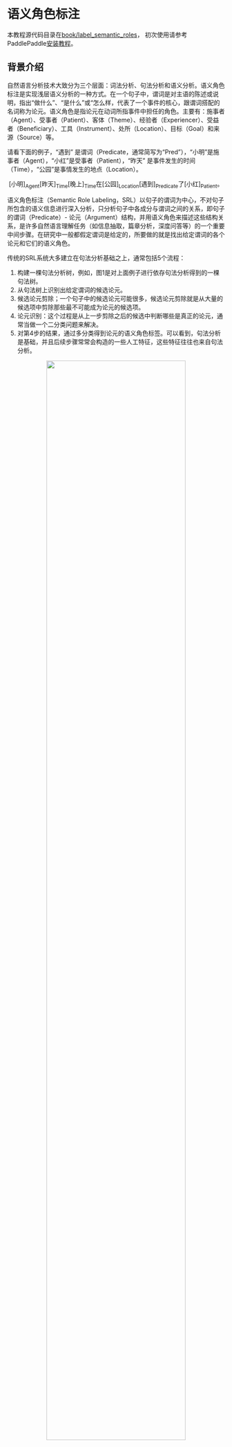 # 语义角色标注

本教程源代码目录在[book/label_semantic_roles](https://github.com/PaddlePaddle/book/tree/develop/label_semantic_roles)， 初次使用请参考PaddlePaddle[安装教程](https://github.com/PaddlePaddle/Paddle/blob/develop/doc/getstarted/build_and_install/docker_install_cn.rst)。

## 背景介绍

自然语言分析技术大致分为三个层面：词法分析、句法分析和语义分析。语义角色标注是实现浅层语义分析的一种方式。在一个句子中，谓词是对主语的陈述或说明，指出“做什么”、“是什么”或“怎么样，代表了一个事件的核心，跟谓词搭配的名词称为论元。语义角色是指论元在动词所指事件中担任的角色。主要有：施事者（Agent）、受事者（Patient）、客体（Theme）、经验者（Experiencer）、受益者（Beneficiary）、工具（Instrument）、处所（Location）、目标（Goal）和来源（Source）等。

请看下面的例子，“遇到” 是谓词（Predicate，通常简写为“Pred”），“小明”是施事者（Agent），“小红”是受事者（Patient），“昨天” 是事件发生的时间（Time），“公园”是事情发生的地点（Location）。

$$\mbox{[小明]}_{\mbox{Agent}}\mbox{[昨天]}_{\mbox{Time}}\mbox{[晚上]}_\mbox{Time}\mbox{在[公园]}_{\mbox{Location}}\mbox{[遇到]}_{\mbox{Predicate}}\mbox{了[小红]}_{\mbox{Patient}}\mbox{。}$$

语义角色标注（Semantic Role Labeling，SRL）以句子的谓词为中心，不对句子所包含的语义信息进行深入分析，只分析句子中各成分与谓词之间的关系，即句子的谓词（Predicate）- 论元（Argument）结构，并用语义角色来描述这些结构关系，是许多自然语言理解任务（如信息抽取，篇章分析，深度问答等）的一个重要中间步骤。在研究中一般都假定谓词是给定的，所要做的就是找出给定谓词的各个论元和它们的语义角色。

传统的SRL系统大多建立在句法分析基础之上，通常包括5个流程：

1. 构建一棵句法分析树，例如，图1是对上面例子进行依存句法分析得到的一棵句法树。
2. 从句法树上识别出给定谓词的候选论元。
3. 候选论元剪除；一个句子中的候选论元可能很多，候选论元剪除就是从大量的候选项中剪除那些最不可能成为论元的候选项。
4. 论元识别：这个过程是从上一步剪除之后的候选中判断哪些是真正的论元，通常当做一个二分类问题来解决。
5. 对第4步的结果，通过多分类得到论元的语义角色标签。可以看到，句法分析是基础，并且后续步骤常常会构造的一些人工特征，这些特征往往也来自句法分析。

<div  align="center">
<img src="image/dependency_parsing.png" width = "80%" align=center /><br>
图1. 依存句法分析句法树示例
</div>

然而，完全句法分析需要确定句子所包含的全部句法信息，并确定句子各成分之间的关系，是一个非常困难的任务，目前技术下的句法分析准确率并不高，句法分析的细微错误都会导致SRL的错误。为了降低问题的复杂度，同时获得一定的句法结构信息，“浅层句法分析”的思想应运而生。浅层句法分析也称为部分句法分析（partial parsing）或语块划分（chunking）。和完全句法分析得到一颗完整的句法树不同，浅层句法分析只需要识别句子中某些结构相对简单的独立成分，例如：动词短语，这些被识别出来的结构称为语块。为了回避 “无法获得准确率较高的句法树” 所带来的困难，一些研究\[[1](#参考文献)\]也提出了基于语块（chunk）的SRL方法。基于语块的SRL方法将SRL作为一个序列标注问题来解决。序列标注任务一般都会采用BIO表示方式来定义序列标注的标签集，我们先来介绍这种表示方法。在BIO表示法中，B代表语块的开始，I代表语块的中间，O代表语块结束。通过B、I、O 三种标记将不同的语块赋予不同的标签，例如：对于一个角色为A的论元，将它所包含的第一个语块赋予标签B-A，将它所包含的其它语块赋予标签I-A，不属于任何论元的语块赋予标签O。

我们继续以上面的这句话为例，图1展示了BIO表示方法。

<div  align="center">
<img src="image/bio_example.png" width = "90%"  align=center /><br>
图2. BIO标注方法示例
</div>

从上面的例子可以看到，根据序列标注结果可以直接得到论元的语义角色标注结果，是一个相对简单的过程。这种简单性体现在：（1）依赖浅层句法分析，降低了句法分析的要求和难度；（2）没有了候选论元剪除这一步骤；（3）论元的识别和论元标注是同时实现的。这种一体化处理论元识别和论元标注的方法，简化了流程，降低了错误累积的风险，往往能够取得更好的结果。

与基于语块的SRL方法类似，在本教程中我们也将SRL看作一个序列标注问题，不同的是，我们只依赖输入文本序列，不依赖任何额外的语法解析结果或是复杂的人造特征，利用深度神经网络构建一个端到端学习的SRL系统。我们以[CoNLL-2004 and CoNLL-2005 Shared Tasks](http://www.cs.upc.edu/~srlconll/)任务中SRL任务的公开数据集为例，实践下面的任务：给定一句话和这句话里的一个谓词，通过序列标注的方式，从句子中找到谓词对应的论元，同时标注它们的语义角色。

## 模型概览

循环神经网络（Recurrent Neural Network）是一种对序列建模的重要模型，在自然语言处理任务中有着广泛地应用。不同于前馈神经网络（Feed-forward Neural Network），RNN能够处理输入之间前后关联的问题。LSTM是RNN的一种重要变种，常用来学习长序列中蕴含的长程依赖关系，我们在[情感分析](https://github.com/PaddlePaddle/book/tree/develop/understand_sentiment)一篇中已经介绍过，这一篇中我们依然利用LSTM来解决SRL问题。

### 栈式循环神经网络（Stacked Recurrent Neural Network）

深层网络有助于形成层次化特征，网络上层在下层已经学习到的初级特征基础上，形成更复杂的高级特征。尽管LSTM沿时间轴展开后等价于一个非常“深”的前馈网络，但由于LSTM各个时间步参数共享，$t-1$时刻状态到$t$时刻的映射，始终只经过了一次非线性映射，也就是说单层LSTM对状态转移的建模是 “浅” 的。堆叠多个LSTM单元，令前一个LSTM$t$时刻的输出，成为下一个LSTM单元$t$时刻的输入，帮助我们构建起一个深层网络，我们把它称为第一个版本的栈式循环神经网络。深层网络提高了模型拟合复杂模式的能力，能够更好地建模跨不同时间步的模式\[[2](#参考文献)\]。

然而，训练一个深层LSTM网络并非易事。纵向堆叠多个LSTM单元可能遇到梯度在纵向深度上传播受阻的问题。通常，堆叠4层LSTM单元可以正常训练，当层数达到4~8层时，会出现性能衰减，这时必须考虑一些新的结构以保证梯度纵向顺畅传播，这是训练深层LSTM网络必须解决的问题。我们可以借鉴LSTM解决 “梯度消失梯度爆炸” 问题的智慧之一：在记忆单元（Memory Cell）这条信息传播的路线上没有非线性映射，当梯度反向传播时既不会衰减、也不会爆炸。因此，深层LSTM模型也可以在纵向上添加一条保证梯度顺畅传播的路径。

一个LSTM单元完成的运算可以被分为三部分：（1）输入到隐层的映射（input-to-hidden） ：每个时间步输入信息$x$会首先经过一个矩阵映射，再作为遗忘门，输入门，记忆单元，输出门的输入，注意，这一次映射没有引入非线性激活；（2）隐层到隐层的映射（hidden-to-hidden）：这一步是LSTM计算的主体，包括遗忘门，输入门，记忆单元更新，输出门的计算；（3）隐层到输出的映射（hidden-to-output）：通常是简单的对隐层向量进行激活。我们在第一个版本的栈式网络的基础上，加入一条新的路径：除上一层LSTM输出之外，将前层LSTM的输入到隐层的映射作为的一个新的输入，同时加入一个线性映射去学习一个新的变换。

图3是最终得到的栈式循环神经网络结构示意图。

<p align="center">  
<img src="./image/stacked_lstm.png" width = "40%"  align=center><br>
图3. 基于LSTM的栈式循环神经网络结构示意图
</p>

### 双向循环神经网络（Bidirectional Recurrent Neural Network）

在LSTM中，$t$时刻的隐藏层向量编码了到$t$时刻为止所有输入的信息，但$t$时刻的LSTM可以看到历史，却无法看到未来。在绝大多数自然语言处理任务中，我们几乎总是能拿到整个句子。这种情况下，如果能够像获取历史信息一样，得到未来的信息，对序列学习任务会有很大的帮助。

为了克服这一缺陷，我们可以设计一种双向循环网络单元，它的思想简单且直接：对上一节的栈式循环神经网络进行一个小小的修改，堆叠多个LSTM单元，让每一层LSTM单元分别以：正向、反向、正向 …… 的顺序学习上一层的输出序列。于是，从第2层开始，$t$时刻我们的LSTM单元便总是可以看到历史和未来的信息。图4是基于LSTM的双向循环神经网络结构示意图。

<p align="center">  
<img src="./image/bidirectional_stacked_lstm.png" width = "60%" align=center><br>
图4. 基于LSTM的双向循环神经网络结构示意图
</p>

需要说明的是，这种双向RNN结构和Bengio等人在机器翻译任务中使用的双向RNN结构\[[3](#参考文献), [4](#参考文献)\] 并不相同，我们会在后续[机器翻译](https://github.com/PaddlePaddle/book/blob/develop/machine_translation/README.md)任务中，介绍另一种双向循环神经网络。

### 条件随机场 (Conditional Random Field)

使用神经网络模型解决问题的思路通常是：前层网络学习输入的特征表示，网络的最后一层在特征基础上完成最终的任务。在SRL任务中，深层LSTM网络学习输入的特征表示，条件随机场（Conditional Random Filed， CRF）在特征的基础上完成序列标注，处于整个网络的末端。

CRF是一种概率化结构模型，可以看作是一个概率无向图模型，结点表示随机变量，边表示随机变量之间的概率依赖关系。简单来讲，CRF学习条件概率$P(X|Y)$，其中 $X = (x_1, x_2, ... , x_n)$ 是输入序列，$Y = (y_1, y_2, ... , y_n)$ 是标记序列；解码过程是给定 $X$序列求解令$P(Y|X)$最大的$Y$序列，即$Y^* = \mbox{arg max}_{Y} P(Y | X)$。

序列标注任务只需要考虑输入和输出都是一个线性序列，并且由于我们只是将输入序列作为条件，不做任何条件独立假设，因此输入序列的元素之间并不存在图结构。综上，在序列标注任务中使用的是如图5所示的定义在链式图上的CRF，称之为线性链条件随机场（Linear Chain Conditional Random Field）。

<p align="center">  
<img src="./image/linear_chain_crf.png" width = "35%" align=center><br>
图5. 序列标注任务中使用的线性链条件随机场
</p>

根据线性链条件随机场上的因子分解定理\[[5](#参考文献)\]，在给定观测序列$X$时，一个特定标记序列$Y$的概率可以定义为：

$$p(Y | X) = \frac{1}{Z(X)} \text{exp}\left(\sum_{i=1}^{n}\left(\sum_{j}\lambda_{j}t_{j} (y_{i - 1}, y_{i}, X, i) + \sum_{k} \mu_k s_k (y_i, X, i)\right)\right)$$

其中$Z(X)$是归一化因子，$t_j$ 是定义在边上的特征函数，依赖于当前和前一个位置，称为转移特征，表示对于输入序列$X$及其标注序列在 $i$及$i - 1$位置上标记的转移概率。$s_k$是定义在结点上的特征函数，称为状态特征，依赖于当前位置，表示对于观察序列$X$及其$i$位置的标记概率。$\lambda_j$ 和 $\mu_k$ 分别是转移特征函数和状态特征函数对应的权值。实际上，$t$和$s$可以用相同的数学形式表示，再对转移特征和状态特在各个位置$i$求和有：$f_{k}(Y, X) = \sum_{i=1}^{n}f_k({y_{i - 1}, y_i, X, i})$，把$f$统称为特征函数，于是$P(Y|X)$可表示为：

$$p(Y|X, W) = \frac{1}{Z(X)}\text{exp}\sum_{k}\omega_{k}f_{k}(Y, X)$$

$\omega$是特征函数对应的权值，是CRF模型要学习的参数。训练时，对于给定的输入序列和对应的标记序列集合$D = \left[(X_1,  Y_1), (X_2 , Y_2) , ... , (X_N, Y_N)\right]$ ，通过正则化的极大似然估计，求解如下优化目标：

$$\DeclareMathOperator*{\argmax}{arg\,max} L(\lambda, D) = - \text{log}\left(\prod_{m=1}^{N}p(Y_m|X_m, W)\right) + C \frac{1}{2}\lVert W\rVert^{2}$$

这个优化目标可以通过反向传播算法和整个神经网络一起求解。解码时，对于给定的输入序列$X$，通过解码算法（通常有：维特比算法、Beam Search）求令出条件概率$\bar{P}(Y|X)$最大的输出序列 $\bar{Y}$。

### 深度双向LSTM（DB-LSTM）SRL模型

在SRL任务中，输入是 “谓词” 和 “一句话”，目标是从这句话中找到谓词的论元，并标注论元的语义角色。如果一个句子含有$n$个谓词，这个句子会被处理$n$次。一个最为直接的模型是下面这样：

1. 构造输入；
 - 输入1是谓词，输入2是句子
 - 将输入1扩展成和输入2一样长的序列，用one-hot方式表示；
2. one-hot方式的谓词序列和句子序列通过词表，转换为实向量表示的词向量序列；
3. 将步骤2中的2个词向量序列作为双向LSTM的输入，学习输入序列的特征表示；
4. CRF以步骤3中模型学习到的特征为输入，以标记序列为监督信号，实现序列标注；

大家可以尝试上面这种方法。这里，我们提出一些改进，引入两个简单但对提高系统性能非常有效的特征：

- 谓词上下文：上面的方法中，只用到了谓词的词向量表达谓词相关的所有信息，这种方法始终是非常弱的，特别是如果谓词在句子中出现多次，有可能引起一定的歧义。从经验出发，谓词前后若干个词的一个小片段，能够提供更丰富的信息，帮助消解歧义。于是，我们把这样的经验也添加到模型中，为每个谓词同时抽取一个“谓词上下文” 片段，也就是从这个谓词前后各取$n$个词构成的一个窗口片段；
- 谓词上下文区域标记：为句子中的每一个词引入一个0-1二值变量，表示它们是否在“谓词上下文”片段中；

修改后的模型如下（图6是一个深度为4的模型结构示意图）：

1. 构造输入
 - 输入1是句子序列，输入2是谓词序列，输入3是谓词上下文，从句子中抽取这个谓词前后各$n$个词，构成谓词上下文，用one-hot方式表示，输入4是谓词上下文区域标记，标记了句子中每一个词是否在谓词上下文中；
 - 将输入2~3均扩展为和输入1一样长的序列；
2. 输入1~4均通过词表取词向量转换为实向量表示的词向量序列；其中输入1、3共享同一个词表，输入2和4各自独有词表；
3. 第2步的4个词向量序列作为双向LSTM模型的输入；LSTM模型学习输入序列的特征表示，得到新的特性表示序列；
4. CRF以第3步中LSTM学习到的特征为输入，以标记序列为监督信号，完成序列标注；

<div  align="center">  
<img src="image/db_lstm_network.png" width = "60%"  align=center /><br>
图6. SRL任务上的深层双向LSTM模型
</div>


## 数据介绍

在此教程中，我们选用[CoNLL 2005](http://www.cs.upc.edu/~srlconll/)SRL任务开放出的数据集作为示例。需要特别说明的是，CoNLL 2005 SRL任务的训练数集和开发集在比赛之后并非免费进行公开，目前，能够获取到的只有测试集，包括Wall Street Journal的23节和Brown语料集中的3节。在本教程中，我们以测试集中的WSJ数据为训练集来讲解模型。但是，由于测试集中样本的数量远远不够，如果希望训练一个可用的神经网络SRL系统，请考虑付费获取全量数据。

原始数据中同时包括了词性标注、命名实体识别、语法解析树等多种信息。本教程中，我们使用test.wsj文件夹中的数据进行训练和测试，并只会用到words文件夹（文本序列）和props文件夹（标注结果）下的数据。本教程使用的数据目录如下：

```text
conll05st-release/
└── test.wsj
    ├── props  # 标注结果
    └── words  # 输入文本序列
```

标注信息源自Penn TreeBank\[[7](#参考文献)\]和PropBank\[[8](#参考文献)\]的标注结果。PropBank标注结果的标签和我们在文章一开始示例中使用的标注结果标签不同，但原理是相同的，关于标注结果标签含义的说明，请参考论文\[[9](#参考文献)\]。

原始数据需要进行数据预处理才能被PaddlePaddle处理，预处理包括下面几个步骤:

1. 将文本序列和标记序列其合并到一条记录中；
2. 一个句子如果含有$n$个谓词，这个句子会被处理$n$次，变成$n$条独立的训练样本，每个样本一个不同的谓词；
3. 抽取谓词上下文和构造谓词上下文区域标记；
4. 构造以BIO法表示的标记；
5. 依据词典获取词对应的整数索引。


```python
# import paddle.v2.dataset.conll05 as conll05
# conll05.corpus_reader函数完成上面第1步和第2步.
# conll05.reader_creator函数完成上面第3步到第5步.
# conll05.test函数可以获取处理之后的每条样本来供PaddlePaddle训练.
```

预处理完成之后一条训练样本包含9个特征，分别是：句子序列、谓词、谓词上下文（占 5 列）、谓词上下区域标志、标注序列。下表是一条训练样本的示例。

| 句子序列 | 谓词 | 谓词上下文（窗口 = 5） | 谓词上下文区域标记 | 标注序列 |
|---|---|---|---|---|
| A | set | n't been set . × | 0 | B-A1 |
| record | set | n't been set . × | 0 | I-A1 |
| date | set | n't been set . × | 0 | I-A1 |
| has | set | n't been set . × | 0 | O |
| n't | set | n't been set . × | 1 | B-AM-NEG |
| been | set | n't been set . × | 1 | O |
| set | set | n't been set . × | 1 | B-V |
| . | set | n't been set . × | 1 | O |


除数据之外，我们同时提供了以下资源：

| 文件名称 | 说明 |
|---|---|
| word_dict | 输入句子的词典，共计44068个词 |
| label_dict | 标记的词典，共计106个标记 |
| predicate_dict | 谓词的词典，共计3162个词 |
| emb | 一个训练好的词表，32维 |

我们在英文维基百科上训练语言模型得到了一份词向量用来初始化SRL模型。在SRL模型训练过程中，词向量不再被更新。关于语言模型和词向量可以参考[词向量](https://github.com/PaddlePaddle/book/blob/develop/word2vec/README.md) 这篇教程。我们训练语言模型的语料共有995,000,000个token，词典大小控制为4900,000词。CoNLL 2005训练语料中有5%的词不在这4900,000个词中，我们将它们全部看作未登录词，用`<unk>`表示。

获取词典，打印词典大小：

```python
import math
import numpy as np
import paddle.v2 as paddle
import paddle.v2.dataset.conll05 as conll05

paddle.init(use_gpu=False, trainer_count=1)

word_dict, verb_dict, label_dict = conll05.get_dict()
word_dict_len = len(word_dict)
label_dict_len = len(label_dict)
pred_len = len(verb_dict)

print word_dict_len
print label_dict_len
print pred_len
```

## 模型配置说明

- 定义输入数据维度及模型超参数。

```python
mark_dict_len = 2    # 谓上下文区域标志的维度，是一个0-1 2值特征，因此维度为2
word_dim = 32        # 词向量维度
mark_dim = 5         # 谓词上下文区域通过词表被映射为一个实向量，这个是相邻的维度
hidden_dim = 512     # LSTM隐层向量的维度 ： 512 / 4
depth = 8            # 栈式LSTM的深度

# 一条样本总共9个特征，下面定义了9个data层，每个层类型为integer_value_sequence，表示整数ID的序列类型.
def d_type(size):
    return paddle.data_type.integer_value_sequence(size)

# 句子序列
word = paddle.layer.data(name='word_data', type=d_type(word_dict_len))
# 谓词
predicate = paddle.layer.data(name='verb_data', type=d_type(pred_len))

# 谓词上下文5个特征
ctx_n2 = paddle.layer.data(name='ctx_n2_data', type=d_type(word_dict_len))
ctx_n1 = paddle.layer.data(name='ctx_n1_data', type=d_type(word_dict_len))
ctx_0 = paddle.layer.data(name='ctx_0_data', type=d_type(word_dict_len))
ctx_p1 = paddle.layer.data(name='ctx_p1_data', type=d_type(word_dict_len))
ctx_p2 = paddle.layer.data(name='ctx_p2_data', type=d_type(word_dict_len))

# 谓词上下区域标志
mark = paddle.layer.data(name='mark_data', type=d_type(mark_dict_len))

# 标注序列
target = paddle.layer.data(name='target', type=d_type(label_dict_len))
```

这里需要特别说明的是hidden_dim = 512指定了LSTM隐层向量的维度为128维，关于这一点请参考PaddlePaddle官方文档中[lstmemory](http://www.paddlepaddle.org/doc/ui/api/trainer_config_helpers/layers.html#lstmemory)的说明。

- 将句子序列、谓词、谓词上下文、谓词上下文区域标记通过词表，转换为实向量表示的词向量序列。

```python  

# 在本教程中，我们加载了预训练的词向量，这里设置了：is_static=True
# is_static 为 True 时保证了在训练 SRL 模型过程中，词表不再更新
emb_para = paddle.attr.Param(name='emb', initial_std=0., is_static=True)
# 设置超参数
default_std = 1 / math.sqrt(hidden_dim) / 3.0
std_default = paddle.attr.Param(initial_std=default_std)
std_0 = paddle.attr.Param(initial_std=0.)

predicate_embedding = paddle.layer.embedding(
    size=word_dim,
    input=predicate,
    param_attr=paddle.attr.Param(
        name='vemb', initial_std=default_std))
mark_embedding = paddle.layer.embedding(
    size=mark_dim, input=mark, param_attr=std_0)

word_input = [word, ctx_n2, ctx_n1, ctx_0, ctx_p1, ctx_p2]
emb_layers = [
    paddle.layer.embedding(
        size=word_dim, input=x, param_attr=emb_para) for x in word_input
]
emb_layers.append(predicate_embedding)
emb_layers.append(mark_embedding)
```

- 8个LSTM单元以“正向/反向”的顺序对所有输入序列进行学习。

```python  
hidden_0 = paddle.layer.mixed(
size=hidden_dim,
bias_attr=std_default,
input=[
    paddle.layer.full_matrix_projection(
        input=emb, param_attr=std_default) for emb in emb_layers
])

mix_hidden_lr = 1e-3
lstm_para_attr = paddle.attr.Param(initial_std=0.0, learning_rate=1.0)
hidden_para_attr = paddle.attr.Param(
    initial_std=default_std, learning_rate=mix_hidden_lr)

lstm_0 = paddle.layer.lstmemory(
    input=hidden_0,
    act=paddle.activation.Relu(),
    gate_act=paddle.activation.Sigmoid(),
    state_act=paddle.activation.Sigmoid(),
    bias_attr=std_0,
    param_attr=lstm_para_attr)

#stack L-LSTM and R-LSTM with direct edges
input_tmp = [hidden_0, lstm_0]

for i in range(1, depth):
    mix_hidden = paddle.layer.mixed(
        size=hidden_dim,
        bias_attr=std_default,
        input=[
            paddle.layer.full_matrix_projection(
                input=input_tmp[0], param_attr=hidden_para_attr),
            paddle.layer.full_matrix_projection(
                input=input_tmp[1], param_attr=lstm_para_attr)
        ])

    lstm = paddle.layer.lstmemory(
        input=mix_hidden,
        act=paddle.activation.Relu(),
        gate_act=paddle.activation.Sigmoid(),
        state_act=paddle.activation.Sigmoid(),
        reverse=((i % 2) == 1),
        bias_attr=std_0,
        param_attr=lstm_para_attr)

    input_tmp = [mix_hidden, lstm]
```

- 取最后一个栈式LSTM的输出和这个LSTM单元的输入到隐层映射，经过一个全连接层映射到标记字典的维度，得到最终的特征向量表示。

```python
feature_out = paddle.layer.mixed(
size=label_dict_len,
bias_attr=std_default,
input=[
    paddle.layer.full_matrix_projection(
        input=input_tmp[0], param_attr=hidden_para_attr),
    paddle.layer.full_matrix_projection(
        input=input_tmp[1], param_attr=lstm_para_attr)
], )
```

- 网络的末端定义CRF层计算损失(cost)，指定参数名字为 `crfw`，该层需要输入正确的数据标签(target)。

```python
crf_cost = paddle.layer.crf(
    size=label_dict_len,
    input=feature_out,
    label=target,
    param_attr=paddle.attr.Param(
        name='crfw',
        initial_std=default_std,
        learning_rate=mix_hidden_lr))
```

- CRF译码层和CRF层参数名字相同，即共享权重。如果输入了正确的数据标签(target)，会统计错误标签的个数，可以用来评估模型。如果没有输入正确的数据标签，该层可以推到出最优解，可以用来预测模型。

```python
crf_dec = paddle.layer.crf_decoding(
   name='crf_dec_l',
   size=label_dict_len,
   input=feature_out,
   label=target,
   param_attr=paddle.attr.Param(name='crfw'))
```

## 训练模型

### 定义参数

首先依据模型配置的`crf_cost`定义模型参数。

```python
# create parameters
parameters = paddle.parameters.create([crf_cost, crf_dec])
```

可以打印参数名字，如果在网络配置中没有指定名字，则默认生成。

```python
print parameters.keys()
```

如上文提到，我们用基于英文维基百科训练好的词向量来初始化序列输入、谓词上下文总共6个特征的embedding层参数，在训练中不更新。

```python
# 这里加载PaddlePaddle上版保存的二进制模型
def load_parameter(file_name, h, w):
    with open(file_name, 'rb') as f:
        f.read(16)
        return np.fromfile(f, dtype=np.float32).reshape(h, w)
parameters.set('emb', load_parameter(conll05.get_embedding(), 44068, 32))
```

### 构造训练(Trainer)

然后根据网络拓扑结构和模型参数来构造出trainer用来训练，在构造时还需指定优化方法，这里使用最基本的SGD方法(momentum设置为0)，同时设定了学习率、正则等。

```python
# create optimizer
optimizer = paddle.optimizer.Momentum(
    momentum=0,
    learning_rate=2e-2,
    regularization=paddle.optimizer.L2Regularization(rate=8e-4),
    model_average=paddle.optimizer.ModelAverage(
        average_window=0.5, max_average_window=10000), )

trainer = paddle.trainer.SGD(cost=crf_cost,
                             parameters=parameters,
                             update_equation=optimizer)
```

### 训练

数据介绍部分提到CoNLL 2005训练集付费，这里我们使用测试集训练供大家学习。`conll05.test()`每次产生一条样本，包含9个特征，shuffle和组完batch后作为训练的输入。

```python
reader = paddle.batch(
    paddle.reader.shuffle(
        conll05.test(), buf_size=8192), batch_size=20)
```

通过`feeding`来指定每一个数据和data_layer的对应关系。 例如 下面`feeding`表示: `conll05.test()`产生数据的第0列对应`word_data`层的特征。


```python
feeding = {
    'word_data': 0,
    'ctx_n2_data': 1,
    'ctx_n1_data': 2,
    'ctx_0_data': 3,
    'ctx_p1_data': 4,
    'ctx_p2_data': 5,
    'verb_data': 6,
    'mark_data': 7,
    'target': 8
}
```

可以使用`event_handler`回调函数来观察训练过程，或进行测试等。这里我们打印了训练过程的cost，该回调函数是`trainer.train`函数里设定。

```python
def event_handler(event):
    if isinstance(event, paddle.event.EndIteration):
        if event.batch_id % 100 == 0:
            print "Pass %d, Batch %d, Cost %f" % (
                event.pass_id, event.batch_id, event.cost)
```

通过`trainer.train`函数训练：

```python
trainer.train(
    reader=reader,
    event_handler=event_handler,
    num_passes=10000,
    feeding=feeding)
```

## 总结

语义角色标注是许多自然语言理解任务的重要中间步骤。这篇教程中我们以语义角色标注任务为例，介绍如何利用PaddlePaddle进行序列标注任务。教程中所介绍的模型来自我们发表的论文\[[10](#参考文献)\]。由于 CoNLL 2005 SRL任务的训练数据目前并非完全开放，教程中只使用测试数据作为示例。在这个过程中，我们希望减少对其它自然语言处理工具的依赖，利用神经网络数据驱动、端到端学习的能力，得到一个和传统方法可比、甚至更好的模型。在论文中我们证实了这种可能性。关于模型更多的信息和讨论可以在论文中找到。

## 参考文献
1. Sun W, Sui Z, Wang M, et al. [Chinese semantic role labeling with shallow parsing](http://www.aclweb.org/anthology/D09-1#page=1513)[C]//Proceedings of the 2009 Conference on Empirical Methods in Natural Language Processing: Volume 3-Volume 3. Association for Computational Linguistics, 2009: 1475-1483.
2. Pascanu R, Gulcehre C, Cho K, et al. [How to construct deep recurrent neural networks](https://arxiv.org/abs/1312.6026)[J]. arXiv preprint arXiv:1312.6026, 2013.
3. Cho K, Van Merriënboer B, Gulcehre C, et al. [Learning phrase representations using RNN encoder-decoder for statistical machine translation](https://arxiv.org/abs/1406.1078)[J]. arXiv preprint arXiv:1406.1078, 2014.
4. Bahdanau D, Cho K, Bengio Y. [Neural machine translation by jointly learning to align and translate](https://arxiv.org/abs/1409.0473)[J]. arXiv preprint arXiv:1409.0473, 2014.
5. Lafferty J, McCallum A, Pereira F. [Conditional random fields: Probabilistic models for segmenting and labeling sequence data](http://www.jmlr.org/papers/volume15/doppa14a/source/biblio.bib.old)[C]//Proceedings of the eighteenth international conference on machine learning, ICML. 2001, 1: 282-289.
6. 李航. 统计学习方法[J]. 清华大学出版社, 北京, 2012.
7. Marcus M P, Marcinkiewicz M A, Santorini B. [Building a large annotated corpus of English: The Penn Treebank](http://repository.upenn.edu/cgi/viewcontent.cgi?article=1246&context=cis_reports)[J]. Computational linguistics, 1993, 19(2): 313-330.
8. Palmer M, Gildea D, Kingsbury P. [The proposition bank: An annotated corpus of semantic roles](http://www.mitpressjournals.org/doi/pdfplus/10.1162/0891201053630264)[J]. Computational linguistics, 2005, 31(1): 71-106.
9. Carreras X, Màrquez L. [Introduction to the CoNLL-2005 shared task: Semantic role labeling](http://www.cs.upc.edu/~srlconll/st05/papers/intro.pdf)[C]//Proceedings of the Ninth Conference on Computational Natural Language Learning. Association for Computational Linguistics, 2005: 152-164.
10. Zhou J, Xu W. [End-to-end learning of semantic role labeling using recurrent neural networks](http://www.aclweb.org/anthology/P/P15/P15-1109.pdf)[C]//Proceedings of the Annual Meeting of the Association for Computational Linguistics. 2015.

<br/>
<a rel="license" href="http://creativecommons.org/licenses/by-nc-sa/4.0/"><img alt="知识共享许可协议" style="border-width:0" src="https://i.creativecommons.org/l/by-nc-sa/4.0/88x31.png" /></a><br /><span xmlns:dct="http://purl.org/dc/terms/" href="http://purl.org/dc/dcmitype/Text" property="dct:title" rel="dct:type">本教程</span> 由 <a xmlns:cc="http://creativecommons.org/ns#" href="http://book.paddlepaddle.org" property="cc:attributionName" rel="cc:attributionURL">PaddlePaddle</a> 创作，采用 <a rel="license" href="http://creativecommons.org/licenses/by-nc-sa/4.0/">知识共享 署名-非商业性使用-相同方式共享 4.0 国际 许可协议</a>进行许可。
